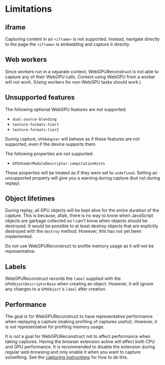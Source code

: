# Limitations

## iframe
Capturing content in an `<iframe>` is not supported. Instead, navigate directly to the page the `<iframe>` is embedding and capture it directly.

## Web workers
Since workers run in a separate context, WebGPUReconstruct is not able to capture any of their WebGPU calls. Content using WebGPU from a worker will not work. (Using workers for non-WebGPU tasks should work.)

## Unsupported features
The following optional WebGPU features are not supported:
- `dual-source-blending`
- `texture-formats-tier1`
- `texture-formats-tier2`

During capture, `GPUAdapter` will behave as if these features are not supported, even if the device supports them.

The following properties are not supported:
- `GPUShaderModuleDescriptor.compilationHints`

These properties will be treated as if they were set to `undefined`. Setting an unsupported property will give you a warning during capture (but not during replay).

## Object lifetimes
During replay, all GPU objects will be kept alive for the entire duration of the capture. This is because, afaik, there is no way to know when JavaScript objects are garbage collected so I can't know when objects should be destroyed. It would be possible to at least destroy objects that are explicitly destroyed with the `destroy` method. However, this has not yet been implemented.

Do *not* use WebGPUReconstruct to profile memory usage as it will not be representative.

## Labels
WebGPUReconstruct records the `label` supplied with the `GPUObjectDescriptorBase` when creating an object. However, it will ignore any changes to a `GPUObject`'s `label` after creation.

## Performance
The goal is for WebGPUReconstruct to have representative performance when replaying a capture (making profiling of captures useful). However, it is *not* representative for profiling memory usage.

It is *not* a goal for WebGPUReconstruct not to affect performance when taking captures. Having the browser extension active *will* affect both CPU and GPU performance. It is recommended to disable the extension during regular web browsing and only enable it when you want to capture something. See the [capturing instructions](CAPTURING.md) for how to do this.